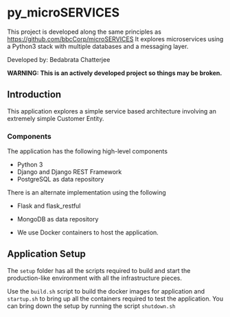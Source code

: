 # py_microSERVICES

This project is developed along the same principles as  https://github.com/bbcCorp/microSERVICES
It explores microservices using a Python3 stack with multiple databases and a messaging layer. 

Developed by: Bedabrata Chatterjee


**WARNING: This is an actively developed project so things may be broken.**


## Introduction
This application explores a simple service based architecture involving an extremely simple Customer Entity.  


### Components

The application has the following high-level components
* Python 3
* Django and Django REST Framework 
* PostgreSQL as data repository

There is an alternate implementation using the following 
* Flask and flask_restful 
* MongoDB as data repository

* We use Docker containers to host the application.

## Application Setup

The `setup` folder has all the scripts required to build and start the production-like environment with all the infrastructure pieces. 

Use the `build.sh` script to build the docker images for application and `startup.sh` to bring up all the containers required to test the application. You can bring down the setup by running the script `shutdown.sh`